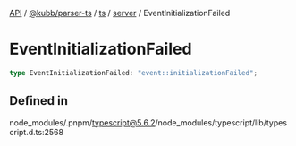 [API](../../../../../../../packages.md) / [@kubb/parser-ts](../../../../../index.md) / [ts](../../../index.md) / [server](../index.md) / EventInitializationFailed

# EventInitializationFailed

```ts
type EventInitializationFailed: "event::initializationFailed";
```

## Defined in

node\_modules/.pnpm/typescript@5.6.2/node\_modules/typescript/lib/typescript.d.ts:2568
